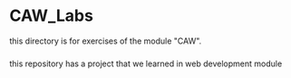 # CAW_Labs
this  directory is for exercises of the module "CAW".
#####
this repository has a project that we learned in web development module 
